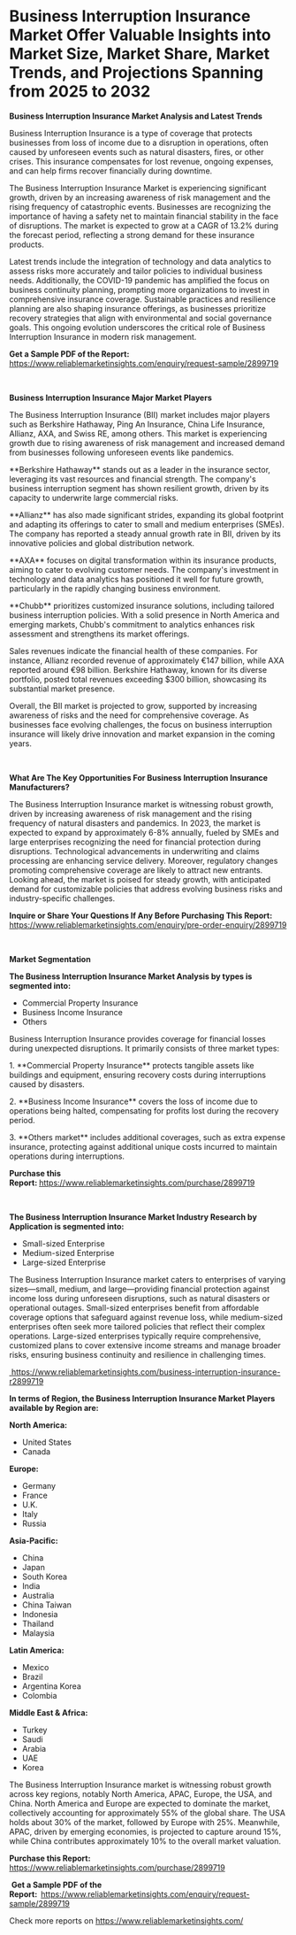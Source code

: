 <p><h1>Business Interruption Insurance Market Offer Valuable Insights into Market Size, Market Share, Market Trends, and Projections Spanning from 2025 to 2032</h1></p><p><strong>Business Interruption Insurance Market Analysis and Latest Trends</strong></p>
<p><p>Business Interruption Insurance is a type of coverage that protects businesses from loss of income due to a disruption in operations, often caused by unforeseen events such as natural disasters, fires, or other crises. This insurance compensates for lost revenue, ongoing expenses, and can help firms recover financially during downtime.</p><p>The Business Interruption Insurance Market is experiencing significant growth, driven by an increasing awareness of risk management and the rising frequency of catastrophic events. Businesses are recognizing the importance of having a safety net to maintain financial stability in the face of disruptions. The market is expected to grow at a CAGR of 13.2% during the forecast period, reflecting a strong demand for these insurance products.</p><p>Latest trends include the integration of technology and data analytics to assess risks more accurately and tailor policies to individual business needs. Additionally, the COVID-19 pandemic has amplified the focus on business continuity planning, prompting more organizations to invest in comprehensive insurance coverage. Sustainable practices and resilience planning are also shaping insurance offerings, as businesses prioritize recovery strategies that align with environmental and social governance goals. This ongoing evolution underscores the critical role of Business Interruption Insurance in modern risk management.</p></p>
<p><strong>Get a Sample PDF of the Report:&nbsp;</strong> <a href="https://www.reliablemarketinsights.com/enquiry/request-sample/2899719?utm_campaign=2207&utm_medium=2&utm_source=Github&utm_content=ia&utm_term=16032025&utm_id=business-interruption-insurance">https://www.reliablemarketinsights.com/enquiry/request-sample/2899719</a></p>
<p>&nbsp;</p>
<p><strong>Business Interruption Insurance Major Market Players</strong></p>
<p><p>The Business Interruption Insurance (BII) market includes major players such as Berkshire Hathaway, Ping An Insurance, China Life Insurance, Allianz, AXA, and Swiss RE, among others. This market is experiencing growth due to rising awareness of risk management and increased demand from businesses following unforeseen events like pandemics.</p><p>**Berkshire Hathaway** stands out as a leader in the insurance sector, leveraging its vast resources and financial strength. The company's business interruption segment has shown resilient growth, driven by its capacity to underwrite large commercial risks.</p><p>**Allianz** has also made significant strides, expanding its global footprint and adapting its offerings to cater to small and medium enterprises (SMEs). The company has reported a steady annual growth rate in BII, driven by its innovative policies and global distribution network.</p><p>**AXA** focuses on digital transformation within its insurance products, aiming to cater to evolving customer needs. The company's investment in technology and data analytics has positioned it well for future growth, particularly in the rapidly changing business environment.</p><p>**Chubb** prioritizes customized insurance solutions, including tailored business interruption policies. With a solid presence in North America and emerging markets, Chubb's commitment to analytics enhances risk assessment and strengthens its market offerings.</p><p>Sales revenues indicate the financial health of these companies. For instance, Allianz recorded revenue of approximately €147 billion, while AXA reported around €98 billion. Berkshire Hathaway, known for its diverse portfolio, posted total revenues exceeding $300 billion, showcasing its substantial market presence.</p><p>Overall, the BII market is projected to grow, supported by increasing awareness of risks and the need for comprehensive coverage. As businesses face evolving challenges, the focus on business interruption insurance will likely drive innovation and market expansion in the coming years.</p></p>
<p>&nbsp;</p>
<p><strong>What Are The Key Opportunities For Business Interruption Insurance Manufacturers?</strong></p>
<p><p>The Business Interruption Insurance market is witnessing robust growth, driven by increasing awareness of risk management and the rising frequency of natural disasters and pandemics. In 2023, the market is expected to expand by approximately 6-8% annually, fueled by SMEs and large enterprises recognizing the need for financial protection during disruptions. Technological advancements in underwriting and claims processing are enhancing service delivery. Moreover, regulatory changes promoting comprehensive coverage are likely to attract new entrants. Looking ahead, the market is poised for steady growth, with anticipated demand for customizable policies that address evolving business risks and industry-specific challenges.</p></p>
<p><strong>Inquire or Share Your Questions If Any Before Purchasing This Report:</strong> <a href="https://www.reliablemarketinsights.com/enquiry/pre-order-enquiry/2899719?utm_campaign=2207&utm_medium=2&utm_source=Github&utm_content=ia&utm_term=16032025&utm_id=business-interruption-insurance">https://www.reliablemarketinsights.com/enquiry/pre-order-enquiry/2899719</a></p>
<p>&nbsp;</p>
<p><strong>Market Segmentation</strong></p>
<p><strong>The Business Interruption Insurance Market Analysis by types is segmented into:</strong></p>
<p><ul><li>Commercial Property Insurance</li><li>Business Income Insurance</li><li>Others</li></ul></p>
<p><p>Business Interruption Insurance provides coverage for financial losses during unexpected disruptions. It primarily consists of three market types: </p><p>1. **Commercial Property Insurance** protects tangible assets like buildings and equipment, ensuring recovery costs during interruptions caused by disasters.</p><p>   </p><p>2. **Business Income Insurance** covers the loss of income due to operations being halted, compensating for profits lost during the recovery period. </p><p>3. **Others market** includes additional coverages, such as extra expense insurance, protecting against additional unique costs incurred to maintain operations during interruptions.</p></p>
<p><strong>Purchase this Report:&nbsp;</strong><a href="https://www.reliablemarketinsights.com/purchase/2899719?utm_campaign=2207&utm_medium=2&utm_source=Github&utm_content=ia&utm_term=16032025&utm_id=business-interruption-insurance">https://www.reliablemarketinsights.com/purchase/2899719</a></p>
<p>&nbsp;</p>
<p><strong>The Business Interruption Insurance Market Industry Research by Application is segmented into:</strong></p>
<p><ul><li>Small-sized Enterprise</li><li>Medium-sized Enterprise</li><li>Large-sized Enterprise</li></ul></p>
<p><p>The Business Interruption Insurance market caters to enterprises of varying sizes—small, medium, and large—providing financial protection against income loss during unforeseen disruptions, such as natural disasters or operational outages. Small-sized enterprises benefit from affordable coverage options that safeguard against revenue loss, while medium-sized enterprises often seek more tailored policies that reflect their complex operations. Large-sized enterprises typically require comprehensive, customized plans to cover extensive income streams and manage broader risks, ensuring business continuity and resilience in challenging times.</p></p>
<p><a href="https://www.reliablemarketinsights.com/business-interruption-insurance-r2899719?utm_campaign=2207&utm_medium=2&utm_source=Github&utm_content=ia&utm_term=16032025&utm_id=business-interruption-insurance">&nbsp;https://www.reliablemarketinsights.com/business-interruption-insurance-r2899719</a></p>
<p><strong>In terms of Region, the Business Interruption Insurance Market Players available by Region are:</strong></p>
<p>
    <p> <strong> North America: </strong>
        <ul>
            <li>United States</li>
            <li>Canada</li>
        </ul>
        </p> 
    <p> <strong> Europe: </strong>
        <ul>
            <li>Germany</li>
            <li>France</li>
            <li>U.K.</li>
            <li>Italy</li>
            <li>Russia</li>
        </ul>
        </p> 
    <p> <strong> Asia-Pacific: </strong>
        <ul>
            <li>China</li>
            <li>Japan</li>
            <li>South Korea</li>
            <li>India</li>
            <li>Australia</li>
            <li>China Taiwan</li>
            <li>Indonesia</li>
            <li>Thailand</li>
            <li>Malaysia</li>
        </ul>
        </p> 
    <p> <strong> Latin America: </strong>
        <ul>
            <li>Mexico</li>
            <li>Brazil</li>
            <li>Argentina Korea</li>
            <li>Colombia</li>
        </ul>
        </p> 
    <p> <strong> Middle East & Africa: </strong>
        <ul>
            <li>Turkey</li>
            <li>Saudi</li>
            <li>Arabia</li>
            <li>UAE</li>
            <li>Korea</li>
        </ul>
    </p>
    </p>
<p><p>The Business Interruption Insurance market is witnessing robust growth across key regions, notably North America, APAC, Europe, the USA, and China. North America and Europe are expected to dominate the market, collectively accounting for approximately 55% of the global share. The USA holds about 30% of the market, followed by Europe with 25%. Meanwhile, APAC, driven by emerging economies, is projected to capture around 15%, while China contributes approximately 10% to the overall market valuation.</p></p>
<p><strong>Purchase this Report: </strong><a href="https://www.reliablemarketinsights.com/purchase/2899719?utm_campaign=2207&utm_medium=2&utm_source=Github&utm_content=ia&utm_term=16032025&utm_id=business-interruption-insurance">https://www.reliablemarketinsights.com/purchase/2899719</a></p>
<p>&nbsp;<strong>Get a Sample PDF of the Report:&nbsp;&nbsp;</strong><a href="https://www.reliablemarketinsights.com/enquiry/request-sample/2899719?utm_campaign=2207&utm_medium=2&utm_source=Github&utm_content=ia&utm_term=16032025&utm_id=business-interruption-insurance">https://www.reliablemarketinsights.com/enquiry/request-sample/2899719</a></p>
<p><strong></strong></p>
<p>Check more reports on <a href="https://www.reliablemarketinsights.com/?utm_campaign=2207&utm_medium=2&utm_source=Github&utm_content=ia&utm_term=16032025&utm_id=business-interruption-insurance">https://www.reliablemarketinsights.com/</a></p>